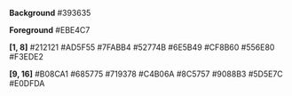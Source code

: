 **Background**
#393635

**Foreground**
#EBE4C7

**[1, 8]**
#212121
#AD5F55
#7FABB4
#52774B
#6E5B49
#CF8B60
#556E80
#F3EDE2

**[9, 16]**
#B08CA1
#685775
#719378
#C4B06A
#8C5757
#9088B3
#5D5E7C
#E0DFDA